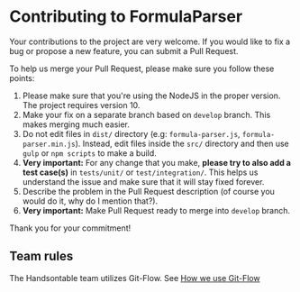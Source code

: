 # Contributing to FormulaParser

Your contributions to the project are very welcome. If you would like to fix a bug or propose a new feature, you can submit a Pull Request.

To help us merge your Pull Request, please make sure you follow these points:

1. Please make sure that you're using the NodeJS in the proper version. The project requires version 10.
2. Make your fix on a separate branch based on `develop` branch. This makes merging much easier.
3. Do not edit files in `dist/` directory (e.g: `formula-parser.js`, `formula-parser.min.js`). Instead, edit files inside the `src/` directory and then use `gulp` or `npm scripts` to make a build.
4. **Very important:** For any change that you make, **please try to also add a test case(s)** in `tests/unit/` or `test/integration/`. This helps us understand the issue and make sure that it will stay fixed forever.
5. Describe the problem in the Pull Request description (of course you would do it, why do I mention that?).
6. **Very important:** Make Pull Request ready to merge into `develop` branch.

Thank you for your commitment!

## Team rules

The Handsontable team utilizes Git-Flow. See [How we use Git-Flow](https://github.com/handsontable/handsontable/wiki/How-we-use-Git-Flow)
